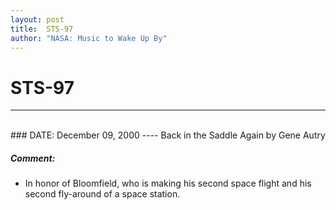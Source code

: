 ```yaml
---
layout: post
title:  STS-97
author: "NASA: Music to Wake Up By"
---
```


# STS-97
----
<br/>
### DATE: December 09, 2000
----
Back in the Saddle Again by Gene Autry

##### Comment:
* In honor of Bloomfield, who is making his second space flight and his second fly-around of a space station.
